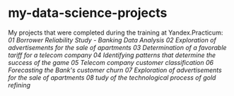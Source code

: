 # my-data-science-projects
My projects that were completed during the training at Yandex.Practicum:
*01 Borrower Reliability Study - Banking Data Analysis*
*02 Exploration of advertisements for the sale of apartments*
*03 Determination of a favorable tariff for a telecom company*
*04 Identifying patterns that determine the success of the game*
*05 Telecom company customer classification*
*06 Forecasting the Bank's customer churn*
*07 Exploration of advertisements for the sale of apartments*
*08 tudy of the technological process of gold refining*